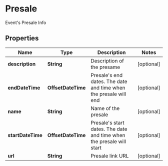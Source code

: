 

# Presale

Event's Presale Info

## Properties

| Name | Type | Description | Notes |
|------------ | ------------- | ------------- | -------------|
|**description** | **String** | Description of the presame |  [optional] |
|**endDateTime** | **OffsetDateTime** | Presale&#39;s end dates. The date and time when the presale will end |  [optional] |
|**name** | **String** | Name of the presale |  [optional] |
|**startDateTime** | **OffsetDateTime** | Presale&#39;s start dates. The date and time when the presale will start |  [optional] |
|**url** | **String** | Presale link URL |  [optional] |



